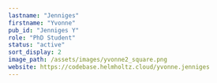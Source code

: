 ```yaml
---
lastname: "Jenniges"
firstname: "Yvonne"
pub_id: "Jenniges Y"
role: "PhD Student"
status: "active"
sort_display: 2
image_path: /assets/images/yvonne2_square.png
website: https://codebase.helmholtz.cloud/yvonne.jenniges
---
```

